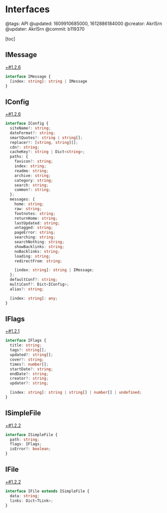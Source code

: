 # Interfaces

@tags: API
@updated: 1609910685000, 1612886184000
@creator: AkrISrn
@updater: AkrISrn
@commit: b119370

[toc]

## IMessage

[+#1.2.6](/snippets/latest-version.md)

```ts
interface IMessage {
  [index: string]: string | IMessage
}
```

## IConfig

[+#1.2.6](/snippets/latest-version.md)

```ts
interface IConfig {
  siteName?: string;
  dateFormat?: string;
  smartQuotes?: string | string[];
  replacer?: [string, string][];
  cdn?: string;
  cacheKey?: string | Dict<string>;
  paths: {
    favicon?: string;
    index: string;
    readme: string;
    archive: string;
    category: string;
    search: string;
    common?: string;
  };
  messages: {
    home: string;
    raw: string;
    footnotes: string;
    returnHome: string;
    lastUpdated: string;
    untagged: string;
    pageError: string;
    searching: string;
    searchNothing: string;
    showBacklinks: string;
    noBacklinks: string;
    loading: string;
    redirectFrom: string;

    [index: string]: string | IMessage;
  };
  defaultConf?: string;
  multiConf?: Dict<IConfig>;
  alias?: string;

  [index: string]: any;
}
```

## IFlags

[+#1.2.1](/snippets/latest-version.md)

```ts
interface IFlags {
  title: string;
  tags?: string[];
  updated?: string[];
  cover?: string;
  times?: number[];
  startDate?: string;
  endDate?: string;
  creator?: string;
  updater?: string;

  [index: string]: string | string[] | number[] | undefined;
}
```

## ISimpleFile

[+#1.2.2](/snippets/latest-version.md)

```ts
interface ISimpleFile {
  path: string;
  flags: IFlags;
  isError?: boolean;
}
```

## IFile

[+#1.2.2](/snippets/latest-version.md)

```ts
interface IFile extends ISimpleFile {
  data: string;
  links: Dict<TLink>;
}
```
